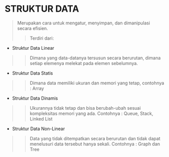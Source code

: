 # STRUKTUR DATA
>Merupakan cara untuk mengatur, menyimpan, dan dimanipulasi secara efisien.
>>Terdiri dari:
* Struktur Data Linear
>>Dimana yang data-datanya tersusun secara berurutan, dimana setiap elemenya melekat pada elemen sebelumnya.
- Struktur Data Statis 
>> Dimana data memiliki ukuran dan memori yang tetap,
contohnya : Array
- Struktur Data Dinamis
>>Ukurannya tidak tetap dan bisa berubah-ubah sesuai kompleksitas memori yang ada.
Contohnya : Queue, Stack, Linked List
* Struktur Data Non-Linear
>>Data yang tidak ditempatkan secara berurutan dan tidak dapat menelusuri data tersebut hanya sekali.
Contohnya : Graph dan Tree
